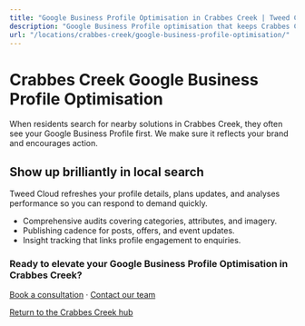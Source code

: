 ```yaml
---
title: "Google Business Profile Optimisation in Crabbes Creek | Tweed Cloud"
description: "Google Business Profile optimisation that keeps Crabbes Creek listings accurate and engaging."
url: "/locations/crabbes-creek/google-business-profile-optimisation/"
---
```


# Crabbes Creek Google Business Profile Optimisation

When residents search for nearby solutions in Crabbes Creek, they often see your Google Business Profile first. We make sure it reflects your brand and encourages action.

## Show up brilliantly in local search

Tweed Cloud refreshes your profile details, plans updates, and analyses performance so you can respond to demand quickly.

- Comprehensive audits covering categories, attributes, and imagery.
- Publishing cadence for posts, offers, and event updates.
- Insight tracking that links profile engagement to enquiries.

### Ready to elevate your Google Business Profile Optimisation in Crabbes Creek?

[Book a consultation](/consultation/) · [Contact our team](/contact/)

[Return to the Crabbes Creek hub](/locations/crabbes-creek/)
